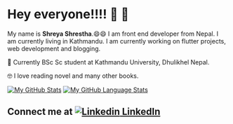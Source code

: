 # Hey everyone!!!! :wave: :wave:

My name is **Shreya Shrestha**.:smile::smile: I am front end developer from Nepal. I am currently living in Kathmandu. 
I am currently working on flutter projects, web development and blogging. 

:book: Currently BSc Sc student at Kathmandu University, Dhulikhel Nepal.

:nerd_face: I love reading novel and many other books. 


[![My GitHub Stats](https://github-readme-stats.vercel.app/api/?username=shreya2057&count_private=true&theme=tokyonight&showicons=true)]()
[![My GitHub Language Stats](https://github-readme-stats.vercel.app/api/top-langs/?username=shreya2057&langs_count=5&theme=tokyonight)]()



## Connect me at  [![Linkedin](https://i.stack.imgur.com/gVE0j.png) LinkedIn](https://www.linkedin.com/in/shreya-shrestha-a66a3719a/)
&nbsp;
